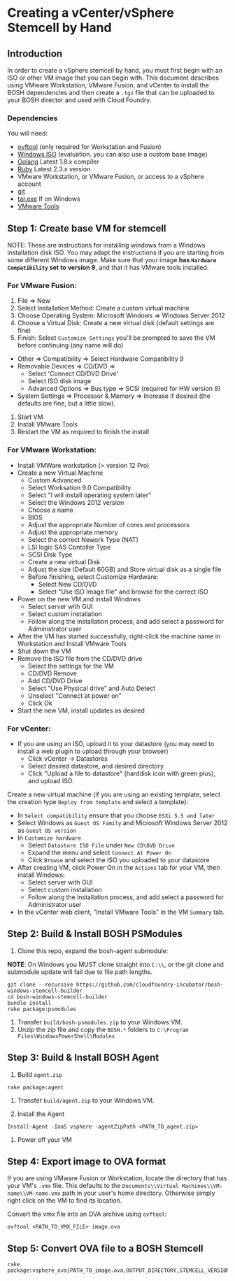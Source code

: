 # Creating a vCenter/vSphere Stemcell by Hand

## Introduction

In order to create a vSphere stemcell by hand, you must first begin with an ISO or other VM image
that you can begin with. This document describes using VMware Workstation, VMware Fusion, and
vCenter to install the BOSH dependencies and then create a `.tgz` file that can be uploaded
to your BOSH director and used with Cloud Foundry.

### Dependencies

You will need:

* [ovftool](https://www.vmware.com/support/developer/ovf/) (only required for Workstation and Fusion)
* [Windows ISO](https://www.microsoft.com/en-us/evalcenter/evaluate-windows-server-2012-r2) (evaluation. you can also use a custom base image)
* [Golang](https://golang.org/dl/) Latest 1.8.x compiler
* [Ruby](https://www.ruby-lang.org/en/downloads/) Latest 2.3.x version
* VMware Workstation, or VMware Fusion, or access to a vSphere account
* [git](https://git-scm.com/downloads)
* [tar.exe](https://greenhouse.ci.cf-app.com/teams/main/pipelines/tar/resources/s3-bucket) If on Windows
* [VMware Tools](https://packages.vmware.com/tools/esx/6.0latest/windows/x64/VMware-tools-10.0.9-3917699-x86_64.exe)

## Step 1: Create base VM for stemcell

NOTE: These are instructions for installing windows from a Windows installation disk ISO.
You may adapt the instructions if you are starting from some different Windows image. Make sure
that your image **has `Hardware Compatibility` set to version 9**, and that it has VMware tools
installed.

### For VMware Fusion:

1. File => New
1. Select Installation Method: Create a custom virtual machine
1. Choose Operating System: Microsoft Windows => Windows Server 2012
1. Choose a Virtual Disk: Create a new virtual disk (default settings are fine)
1. Finish: Select `Customize Settings` you'll be prompted to save the VM before continuing (any name will do)
  - Other => Compatibility => Select Hardware Compatibility 9
  - Removable Devices => CD/DVD => 
    - Select 'Connect CD/DVD Drive'
    - Select ISO disk image
    - Advanced Options => Bus type => SCSI (required for HW version 9)
  - System Settings => Processor & Memory => Increase if desired (the defaults are fine, but a little slow).
1. Start VM
1. Install VMware Tools
1. Restart the VM as required to finish the install

### For VMware Workstation:

- Install VMWare workstation (> version 12 Pro)
- Create a new Virtual Machine 
  - Custom Advanced
  - Select Worksation 9.0 Compatibility
  - Select "I will install operating system later"
  - Select the Windows 2012 version
  - Choose a name
  - BIOS
  - Adjust the appropriate Number of cores and processors
  - Adjust the appropriate memory
  - Select the correct Nework Type (NAT)
  - LSI logic SAS Contoller Type
  - SCSI Disk Type 
  - Create a new virtual Disk
  - Adjust the size (Default 60GB) and Store virtual disk as a single file
  - Before finishing, select Customize Hardware:
    - Select New CD/DVD
    - Select "Use ISO Image file" and browse for the correct ISO
- Power on the new VM and install Windows
  - Select server with GUI
  - Select custom installation
  - Follow along the installation process, and add select a password for Administrator user
- After the VM has started successfully, right-click the machine name in Workstation and Install VMware Tools
- Shut down the VM
- Remove the ISO file from the CD/DVD drive
  - Select the settings for the VM
  - CD/DVD Remove
  - Add CD/DVD Drive
  - Select "Use Physical drive" and Auto Detect
  - Unselect "Connect at power on"
  - Click Ok
- Start the new VM, install updates as desired

### For vCenter:

- If you are using an ISO, upload it to your datastore (you may need to install a web plugin to upload through your browser)
  - Click vCenter -> Datastores
  - Select desired datastore, and desired directory
  - Click "Upload a file to datastore" (harddisk icon with green plus), and upload ISO.

Create a new virtual machine (if you are using an existing template, select the creation type `Deploy from template` and select a template):

- In `Select compatibility` ensure that you choose `ESXi 5.5 and later` 
- Select Windows as `Guest OS Family` and Microsoft Windows Server 2012 as `Guest OS version`
- In `Customize hardware`
    - Select `Datastore ISO File` under `New CD\DVD Drive`
    - Expand the menu and select `Connect At Power On`
    - Click `Browse` and select the ISO you uploaded to your datastore
- After creating VM, click Power On in the `Actions` tab for your VM, then install Windows:
  - Select server with GUI
  - Select custom installation
  - Follow along the installation process, and add select a password for Administrator user
- In the vCenter web client, "Install VMware Tools" in the VM `Summary` tab.

## Step 2: Build & Install BOSH PSModules

1. Clone this repo, expand the bosh-agent submodule:

**NOTE**: On Windows you MUST clone straight into `C:\\`, or the git clone and submodule update will fail due to file path lengths.

```
git clone --recursive https://github.com/cloudfoundry-incubator/bosh-windows-stemcell-builder
cd bosh-windows-stemcell-builder
bundle install
rake package:psmodules
```

1. Transfer `build/bosh-psmodules.zip` to your Windows VM.
1. Unzip the zip file and copy the `BOSH.*` folders to `C:\Program Files\WindowsPowerShell\Modules`

## Step 3: Build & Install BOSH Agent

1. Build `agent.zip`
  ```
  rake package:agent
  ```

1. Transfer `build/agent.zip` to your Windows VM.

1. Install the Agent
  ```
  Install-Agent -IaaS vsphere -agentZipPath <PATH_TO_agent.zip>
  ```

1. Power off your VM

## Step 4: Export image to OVA format

If you are using VMware Fusion or Workstation, locate the directory that has your VM's `.vmx` file. This defaults to
the `Documents\\Virtual Machines\\VM-name\\VM-name.vmx` path in your user's home directory.
Otherwise simply right click on the VM to find its location.

Convert the vmx file into an OVA archive using `ovftool`:
```
ovftool <PATH_TO_VMX_FILE> image.ova
```

## Step 5: Convert OVA file to a BOSH Stemcell

```
rake package:vsphere_ova[PATH_TO_image.ova,OUTPUT_DIRECTORY,STEMCELL_VERSION,AGENT_COMMIT_SHA]
```
